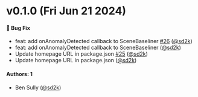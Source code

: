 # v0.1.0 (Fri Jun 21 2024)

#### 🐛 Bug Fix

- feat: add onAnomalyDetected callback to SceneBaseliner [#26](https://github.com/grafana/scenes-ml/pull/26) ([@sd2k](https://github.com/sd2k))
- feat: add onAnomalyDetected callback to SceneBaseliner ([@sd2k](https://github.com/sd2k))
- Update homepage URL in package.json [#25](https://github.com/grafana/scenes-ml/pull/25) ([@sd2k](https://github.com/sd2k))
- Update homepage URL in package.json ([@sd2k](https://github.com/sd2k))

#### Authors: 1

- Ben Sully ([@sd2k](https://github.com/sd2k))
